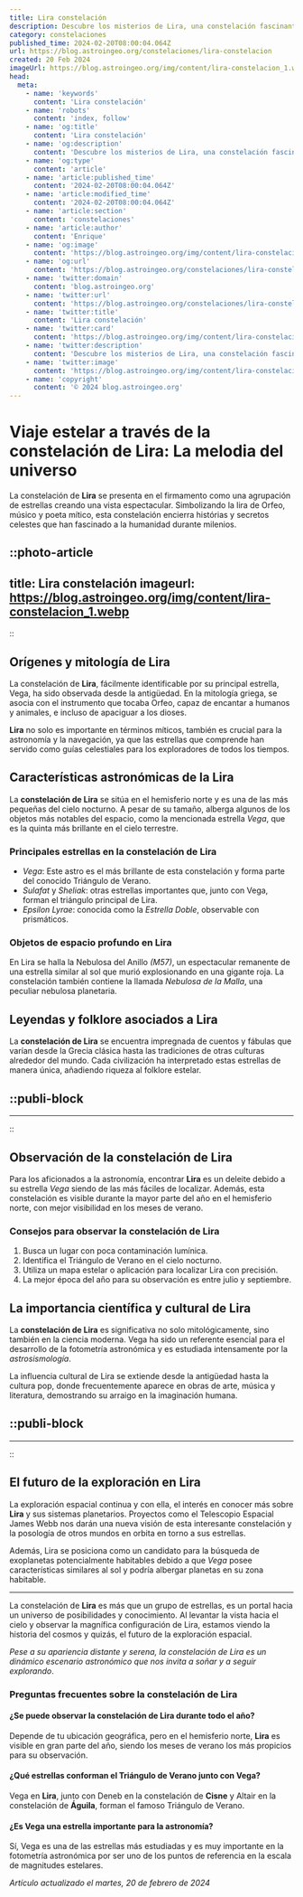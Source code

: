```yaml
---
title: Lira constelación
description: Descubre los misterios de Lira, una constelación fascinante que ha guiado a la humanidad a través de las estrellas desde tiempos antiguos.
category: constelaciones
published_time: 2024-02-20T08:00:04.064Z
url: https://blog.astroingeo.org/constelaciones/lira-constelacion
created: 20 Feb 2024
imageUrl: https://blog.astroingeo.org/img/content/lira-constelacion_1.webp
head:
  meta:
    - name: 'keywords'
      content: 'Lira constelación'
    - name: 'robots'
      content: 'index, follow'
    - name: 'og:title'
      content: 'Lira constelación'
    - name: 'og:description'
      content: 'Descubre los misterios de Lira, una constelación fascinante que ha guiado a la humanidad a través de las estrellas desde tiempos antiguos.'
    - name: 'og:type'
      content: 'article'
    - name: 'article:published_time'
      content: '2024-02-20T08:00:04.064Z'
    - name: 'article:modified_time'
      content: '2024-02-20T08:00:04.064Z'
    - name: 'article:section'
      content: 'constelaciones'
    - name: 'article:author'
      content: 'Enrique'
    - name: 'og:image'
      content: 'https://blog.astroingeo.org/img/content/lira-constelacion_1.webp'
    - name: 'og:url'
      content: 'https://blog.astroingeo.org/constelaciones/lira-constelacion'
    - name: 'twitter:domain'
      content: 'blog.astroingeo.org'
    - name: 'twitter:url'
      content: 'https://blog.astroingeo.org/constelaciones/lira-constelacion'
    - name: 'twitter:title'
      content: 'Lira constelación'
    - name: 'twitter:card'
      content: 'https://blog.astroingeo.org/img/content/lira-constelacion_1.webp'
    - name: 'twitter:description'
      content: 'Descubre los misterios de Lira, una constelación fascinante que ha guiado a la humanidad a través de las estrellas desde tiempos antiguos.'
    - name: 'twitter:image'
      content: 'https://blog.astroingeo.org/img/content/lira-constelacion_1.webp'
    - name: 'copyright'
      content: '© 2024 blog.astroingeo.org'
---
```

# Viaje estelar a través de la constelación de Lira: La melodia del universo

La constelación de **Lira** se presenta en el firmamento como una agrupación de estrellas creando una vista espectacular. Simbolizando la lira de Orfeo, músico y poeta mítico, esta constelación encierra histórias y secretos celestes que han fascinado a la humanidad durante milenios.


::photo-article
---
title: Lira constelación
imageurl: https://blog.astroingeo.org/img/content/lira-constelacion_1.webp
---
::



## Orígenes y mitología de Lira

La constelación de **Lira**, fácilmente identificable por su principal estrella, Vega, ha sido observada desde la antigüedad. En la mitología griega, se asocia con el instrumento que tocaba Orfeo, capaz de encantar a humanos y animales, e incluso de apaciguar a los dioses.

**Lira** no solo es importante en términos míticos, también es crucial para la astronomía y la navegación, ya que las estrellas que comprende han servido como guías celestiales para los exploradores de todos los tiempos.

## Características astronómicas de la Lira

La **constelación de Lira** se sitúa en el hemisferio norte y es una de las más pequeñas del cielo nocturno. A pesar de su tamaño, alberga algunos de los objetos más notables del espacio, como la mencionada estrella *Vega*, que es la quinta más brillante en el cielo terrestre.

### Principales estrellas en la constelación de Lira

- *Vega*: Este astro es el más brillante de esta constelación y forma parte del conocido Triángulo de Verano.
- *Sulafat* y *Sheliak*: otras estrellas importantes que, junto con Vega, forman el triángulo principal de Lira.
- *Epsilon Lyrae*: conocida como la *Estrella Doble*, observable con prismáticos.

### Objetos de espacio profundo en Lira

En Lira se halla la Nebulosa del Anillo *(M57)*, un espectacular remanente de una estrella similar al sol que murió explosionando en una gigante roja. La constelación también contiene la llamada *Nebulosa de la Malla*, una peculiar nebulosa planetaria.

## Leyendas y folklore asociados a Lira

La **constelación de Lira** se encuentra impregnada de cuentos y fábulas que varían desde la Grecia clásica hasta las tradiciones de otras culturas alrededor del mundo. Cada civilización ha interpretado estas estrellas de manera única, añadiendo riqueza al folklore estelar.


  ::publi-block
  ---
  ---
  ::
  
  

## Observación de la constelación de Lira

Para los aficionados a la astronomía, encontrar **Lira** es un deleite debido a su estrella *Vega* siendo de las más fáciles de localizar. Además, esta constelación es visible durante la mayor parte del año en el hemisferio norte, con mejor visibilidad en los meses de verano.

### Consejos para observar la constelación de Lira

1. Busca un lugar con poca contaminación lumínica.
2. Identifica el Triángulo de Verano en el cielo nocturno.
3. Utiliza un mapa estelar o aplicación para localizar Lira con precisión.
4. La mejor época del año para su observación es entre julio y septiembre.

## La importancia científica y cultural de Lira

La **constelación de Lira** es significativa no solo mitológicamente, sino también en la ciencia moderna. Vega ha sido un referente esencial para el desarrollo de la fotometría astronómica y es estudiada intensamente por la *astrosismología*.

La influencia cultural de Lira se extiende desde la antigüedad hasta la cultura pop, donde frecuentemente aparece en obras de arte, música y literatura, demostrando su arraigo en la imaginación humana.


  ::publi-block
  ---
  ---
  ::
  
  

## El futuro de la exploración en Lira

La exploración espacial continua y con ella, el interés en conocer más sobre **Lira** y sus sistemas planetarios. Proyectos como el Telescopio Espacial James Webb nos darán una nueva visión de esta interesante constelación y la posología de otros mundos en orbita en torno a sus estrellas.

Además, Lira se posiciona como un candidato para la búsqueda de exoplanetas potencialmente habitables debido a que *Vega* posee características similares al sol y podría albergar planetas en su zona habitable.

---

La constelación de **Lira** es más que un grupo de estrellas, es un portal hacia un universo de posibilidades y conocimiento. Al levantar la vista hacia el cielo y observar la magnífica configuración de Lira, estamos viendo la historia del cosmos y quizás, el futuro de la exploración espacial.

*Pese a su apariencia distante y serena, la constelación de Lira es un dinámico escenario astronómico que nos invita a soñar y a seguir explorando*.

### Preguntas frecuentes sobre la constelación de Lira

#### ¿Se puede observar la constelación de Lira durante todo el año?

Depende de tu ubicación geográfica, pero en el hemisferio norte, **Lira** es visible en gran parte del año, siendo los meses de verano los más propicios para su observación.

#### ¿Qué estrellas conforman el Triángulo de Verano junto con Vega?

Vega en **Lira**, junto con Deneb en la constelación de **Cisne** y Altair en la constelación de **Águila**, forman el famoso Triángulo de Verano.

#### ¿Es Vega una estrella importante para la astronomía?

Sí, Vega es una de las estrellas más estudiadas y es muy importante en la fotometría astronómica por ser uno de los puntos de referencia en la escala de magnitudes estelares.

_Artículo actualizado el martes, 20 de febrero de 2024_